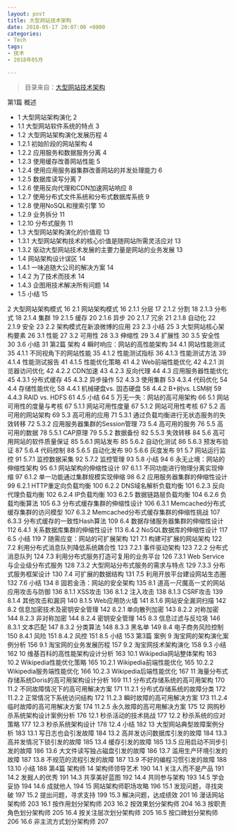 ```yaml
---
layout: post
title: 大型网站技术架构
date: 2018-05-17 20:07:00 +0800
categories:
- Tech
tags:
- 技术
- 2018年05月

---
```


> 目录来自：[大型网站技术架构](https://book.douban.com/subject/25723064/)

第1篇 概述

* 1 大型网站架构演化	2
* 1.1 大型网站软件系统的特点	3
* 1.2 大型网站架构演化发展历程	4
* 1.2.1 初始阶段的网站架构	4
* 1.2.2 应用服务和数据服务分离	4
* 1.2.3 使用缓存改善网站性能	5
* 1.2.4 使用应用服务器集群改善网站的并发处理能力	6
* 1.2.5 数据库读写分离	7
* 1.2.6 使用反向代理和CDN加速网站响应	8
* 1.2.7 使用分布式文件系统和分布式数据库系统	9
* 1.2.8 使用NoSQL和搜索引擎	10
* 1.2.9 业务拆分	11
* 1.2.10 分布式服务	11
* 1.3 大型网站架构演化的价值观	13
* 1.3.1 大型网站架构技术的核心价值是随网站所需灵活应对	13
* 1.3.2 驱动大型网站技术发展的主要力量是网站的业务发展	13
* 1.4 网站架构设计误区	14
* 1.4.1 一味追随大公司的解决方案	14
* 1.4.2 为了技术而技术	14
* 1.4.3 企图用技术解决所有问题	14
* 1.5 小结	15


2 大型网站架构模式	16
2.1 网站架构模式	16
2.1.1 分层	17
2.1.2 分割	18
2.1.3 分布式	18
2.1.4 集群	19
2.1.5 缓存	20
2.1.6 异步	20
2.1.7 冗余	21
2.1.8 自动化	22
2.1.9 安全	23
2.2 架构模式在新浪微博的应用	23
2.3 小结	25
3 大型网站核心架构要素	26
3.1 性能	27
3.2 可用性	28
3.3 伸缩性	29
3.4 扩展性	30
3.5 安全性	30
3.6 小结	31
第2篇 架构
4 瞬时响应：网站的高性能架构	34
4.1 网站性能测试	35
4.1.1 不同视角下的网站性能	35
4.1.2 性能测试指标	36
4.1.3 性能测试方法	39
4.1.4 性能测试报告	41
4.1.5 性能优化策略	41
4.2 Web前端性能优化	42
4.2.1 浏览器访问优化	42
4.2.2 CDN加速	43
4.2.3 反向代理	44
4.3 应用服务器性能优化	45
4.3.1 分布式缓存	45
4.3.2 异步操作	52
4.3.3 使用集群	53
4.3.4 代码优化	54
4.4 存储性能优化	58
4.4.1 机械硬盘vs. 固态硬盘	58
4.4.2 B+树vs. LSM树	59
4.4.3 RAID vs. HDFS	61
4.5 小结	64
5 万无一失：网站的高可用架构	66
5.1 网站可用性的度量与考核	67
5.1.1 网站可用性度量	67
5.1.2 网站可用性考核	67
5.2 高可用的网站架构	69
5.3 高可用的应用	71
5.3.1 通过负载均衡进行无状态服务的失效转移	72
5.3.2 应用服务器集群的Session管理	73
5.4 高可用的服务	76
5.5 高可用的数据	78
5.5.1 CAP原理	79
5.5.2 数据备份	82
5.5.3 失效转移	84
5.6 高可用网站的软件质量保证	85
5.6.1 网站发布	85
5.6.2 自动化测试	86
5.6.3 预发布验证	87
5.6.4 代码控制	88
5.6.5 自动化发布	90
5.6.6 灰度发布	91
5.7 网站运行监控	91
5.7.1 监控数据采集	92
5.7.2 监控管理	93
5.8 小结	94
6 永无止境：网站的伸缩性架构	95
6.1 网站架构的伸缩性设计	97
6.1.1 不同功能进行物理分离实现伸缩	97
6.1.2 单一功能通过集群规模实现伸缩	98
6.2 应用服务器集群的伸缩性设计	99
6.2.1 HTTP重定向负载均衡	100
6.2.2 DNS域名解析负载均衡	101
6.2.3 反向代理负载均衡	102
6.2.4 IP负载均衡	103
6.2.5 数据链路层负载均衡	104
6.2.6 负载均衡算法	105
6.3 分布式缓存集群的伸缩性设计	106
6.3.1 Memcached分布式缓存集群的访问模型	107
6.3.2 Memcached分布式缓存集群的伸缩性挑战	107
6.3.3 分布式缓存的一致性Hash算法	109
6.4 数据存储服务器集群的伸缩性设计	112
6.4.1 关系数据库集群的伸缩性设计	113
6.4.2 NoSQL数据库的伸缩性设计	117
6.5 小结	119
7 随需应变：网站的可扩展架构	121
7.1 构建可扩展的网站架构	122
7.2 利用分布式消息队列降低系统耦合性	123
7.2.1 事件驱动架构	123
7.2.2 分布式消息队列	124
7.3 利用分布式服务打造可复用的业务平台	126
7.3.1 Web Service与企业级分布式服务	128
7.3.2 大型网站分布式服务的需求与特点	129
7.3.3 分布式服务框架设计	130
7.4 可扩展的数据结构	131
7.5 利用开放平台建设网站生态圈	132
7.6 小结	134
8 固若金汤：网站的安全架构	135
8.1 道高一尺魔高一丈的网站应用攻击与防御	136
8.1.1 XSS攻击	136
8.1.2 注入攻击	138
8.1.3 CSRF攻击	139
8.1.4 其他攻击和漏洞	140
8.1.5 Web应用防火墙	141
8.1.6 网站安全漏洞扫描	142
8.2 信息加密技术及密钥安全管理	142
8.2.1 单向散列加密	143
8.2.2 对称加密	144
8.2.3 非对称加密	144
8.2.4 密钥安全管理	145
8.3 信息过滤与反垃圾	146
8.3.1 文本匹配	147
8.3.2 分类算法	148
8.3.3 黑名单	149
8.4 电子商务风险控制	150
8.4.1 风险	151
8.4.2 风控	151
8.5 小结	153
第3篇 案例
9 淘宝网的架构演化案例分析	156
9.1 淘宝网的业务发展历程	157
9.2 淘宝网技术架构演化	158
9.3 小结	162
10 维基百科的高性能架构设计分析	163
10.1 Wikipedia网站整体架构	163
10.2 Wikipedia性能优化策略	165
10.2.1 Wikipedia前端性能优化	165
10.2.2 Wikipedia服务端性能优化	166
10.2.3 Wikipedia后端性能优化	167
11 海量分布式存储系统Doris的高可用架构设计分析	169
11.1 分布式存储系统的高可用架构	170
11.2 不同故障情况下的高可用解决方案	171
11.2.1 分布式存储系统的故障分类	172
11.2.2 正常情况下系统访问结构	172
11.2.3 瞬时故障的高可用解决方案	173
11.2.4 临时故障的高可用解决方案	174
11.2.5 永久故障的高可用解决方案	175
12 网购秒杀系统架构设计案例分析	176
12.1 秒杀活动的技术挑战	177
12.2 秒杀系统的应对策略	177
12.3 秒杀系统架构设计	178
12.4 小结	182
13 大型网站典型故障案例分析	183
13.1 写日志也会引发故障	184
13.2 高并发访问数据库引发的故障	184
13.3 高并发情况下锁引发的故障	185
13.4 缓存引发的故障	185
13.5 应用启动不同步引发的故障	186
13.6 大文件读写独占磁盘引发的故障	186
13.7 滥用生产环境引发的故障	187
13.8 不规范的流程引发的故障	187
13.9 不好的编程习惯引发的故障	188
13.10 小结	188
第4篇 架构师
14 架构师领导艺术	190
14.1 关注人而不是产品	191
14.2 发掘人的优秀	191
14.3 共享美好蓝图	192
14.4 共同参与架构	193
14.5 学会妥协	194
14.6 成就他人	194
15 网站架构师职场攻略	196
15.1 发现问题，寻找突破	197
15.2 提出问题，寻求支持	199
15.3 解决问题，达成绩效	201
16 漫话网站架构师	203
16.1 按作用划分架构师	203
16.2 按效果划分架构师	204
16.3 按职责角色划分架构师	205
16.4 按关注层次划分架构师	205
16.5 按口碑划分架构师	206
16.6 非主流方式划分架构师	207
